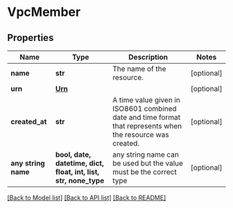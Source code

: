 # VpcMember


## Properties
Name | Type | Description | Notes
------------ | ------------- | ------------- | -------------
**name** | **str** | The name of the resource. | [optional] 
**urn** | [**Urn**](Urn.md) |  | [optional] 
**created_at** | **str** | A time value given in ISO8601 combined date and time format that represents when the resource was created. | [optional] 
**any string name** | **bool, date, datetime, dict, float, int, list, str, none_type** | any string name can be used but the value must be the correct type | [optional]

[[Back to Model list]](../README.md#documentation-for-models) [[Back to API list]](../README.md#documentation-for-api-endpoints) [[Back to README]](../README.md)


